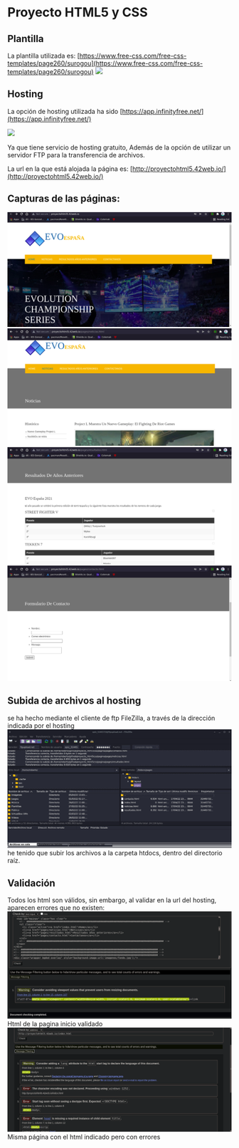 # Proyecto HTML5 y CSS
## Plantilla
La plantilla utilizada es: 
[https://www.free-css.com/free-css-templates/page260/surogou](https://www.free-css.com/free-css-templates/page260/surogou)
![](https://www.free-css.com/assets/images/free-css-templates/page260/surogou.jpg)

## Hosting
La opción de hosting utilizada ha sido 
[https://app.infinityfree.net/](https://app.infinityfree.net/)


![](https://funnyfrontend.com/wp-content/uploads/2021/05/infinityfree-alternative-logo.png)


Ya que tiene servicio de hosting gratuito, Además de la opción de utilizar un servidor FTP para la transferencia de archivos.

La url en la que está alojada la página es:
[http://proyectohtml5.42web.io/](http://proyectohtml5.42web.io/)
## Capturas de las páginas:
![](capturas/principal.png)
![](capturas/noticias.png)
![](capturas/resultados.png)
![](capturas/formulario.png)
## Subida de archivos al hosting
se ha hecho mediante el cliente de ftp FileZilla, a través de la dirección indicada por el hosting
![](capturas/filezilla.png)
he tenido que subir los archivos a la carpeta htdocs, dentro del directorio raíz.
## Validación
Todos los html son válidos, sin embargo, al validar en la url del hosting, aparecen errores que no existen:
![](capturas/validacioninicio.png)
Html de la pagina inicio validado
![](capturas/validacionerror.png)
Misma página con el html indicado pero con errores